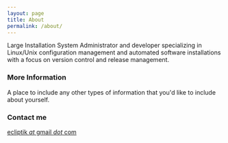 ```yaml
---
layout: page
title: About
permalink: /about/
---
```


Large Installation System Administrator and developer specializing in Linux/Unix configuration management and automated software installations with a focus on version control and release management.

### More Information

A place to include any other types of information that you'd like to include about yourself.

### Contact me

[ecliptik _at_ gmail _dot_ com](mailto:ecliptik_at_gmail_dot_com)
